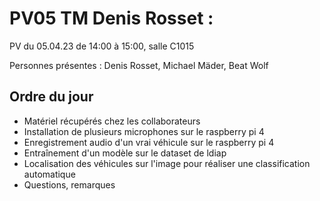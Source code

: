 # PV05 TM Denis Rosset :
PV du 05.04.23 de 14:00 à 15:00, salle C1015

Personnes présentes : Denis Rosset, Michael Mäder, Beat Wolf

## Ordre du jour
- Matériel récupérés chez les collaborateurs
- Installation de plusieurs microphones sur le raspberry pi 4
- Enregistrement audio d'un vrai véhicule sur le raspberry pi 4
- Entraînement d'un modèle sur le dataset de ldiap
- Localisation des véhicules sur l'image pour réaliser une classification automatique
- Questions, remarques